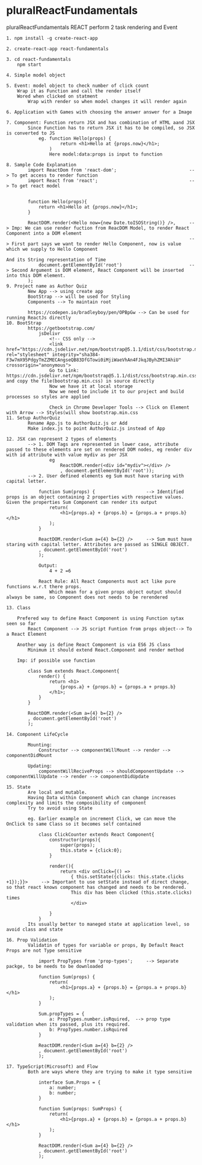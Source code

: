 <h1>pluralReactFundamentals</h1>
pluralReactFundamentals
	REACT perform 2 task rendering and Event
	
	1. npm install -g create-react-app
	
	2. create-react-app react-fundamentals
	
	3. cd react-fundamentals
		npm start
		
	4. Simple model object
	
	5. Event: model object to check number of click count
		Wrap it as Function and call the render itself
		Wored when clicked on statment
			Wrap with render so when model changes it will render again
			
	6. Application with Games with choosing the answer answer for a Image
	
	7. Component: Function return JSX and has combination of HTML aand JSX
			Since Function has to return JSX it has to be compiled, so JSX is converted to JS
				eg. function Hello(props) {
						return <h1>Hello at {props.now}</h1>;
					)
					Here model:data:props is input to function
	
	8. Sample Code Explanation
			import ReactDom from 'react-dom'; 							--> To get access to render function
			import React from 'react';									--> To get react model
			
			
			function Hello(props){
				return <h1>Hello at {props.now}</h1>;
			}
			
			ReactDOM.render(<Hello now={new Date.toISOString()} />,		--> Imp: We can use render fuction from ReacDOM Model, to render React Component into a DOM element
																		--> First part says we want to render Hello Component, now is value which we supply to Hello Component
																				And its String representation of Time
				document.getElementById('root')							--> Second Argument is DOM element, React Component will be inserted into this DOM element.
			);
	9. Project name as Author Quiz 
			New App --> using create app
			BootStrap --> will be used for Styling
			Components --> To maintain root
			
			https://codepen.io/bradleyboy/pen/OPBpGw --> Can be used for running ReactJs directly
	10. BootStrap
			https://getbootstrap.com/
				jsDelivr
					<!-- CSS only -->
					<link href="https://cdn.jsdelivr.net/npm/bootstrap@5.1.1/dist/css/bootstrap.min.css" rel="stylesheet" integrity="sha384-F3w7mX95PdgyTmZZMECAngseQB83DfGTowi0iMjiWaeVhAn4FJkqJByhZMI3AhiU" crossorigin="anonymous">
					Go to Link: https://cdn.jsdelivr.net/npm/bootstrap@5.1.1/dist/css/bootstrap.min.css and copy the file(bootstrap.min.css) in source directly
					Now we have it at local storage
					Now we need to include it to our project and build processes so styles are applied 
				
					Check in Chrome Developer Tools --> Click on Element with Arrow --> Styles(will show bootstrap.min.css
	11. Setup AuthorQuiz
			Rename App.js to AuthorQuiz.js or Add
			Make index.js to point AuthorQuiz.js instead of App
			
	12. JSX can represent 2 types of elements
			--> 1. DOM Tags are represented in lower case, attribute passed to these elements are set on rendered DOM nodes, eg render div with id attribute with value mydiv as per JSX
					eg
						ReactDOM.render(<div id="mydiv"></div> />				
						, document.getElementById('root'));
			--> 2. User defined elements eg Sum must have staring with capital letter.
				
				function Sum(props) {					--> Identified props is an object containing 2 properties with respective values. Given the properties Sum Component can render its output
					return(
						<h1>{props.a} + {props.b} = {props.a + props.b}</h1>
					);
				}
				
				ReactDOM.render(<Sum a={4} b={2} />		--> Sum must have staring with capital letter. Attributes are passed as SINGLE OBJECT. 
				, document.getElementById('root')
				);
				
				Output:
					4 + 2 =6
					
				React Rule: All React Components must act like pure functions w.r.t there props.
					Which mean for a given props object output should always be same, so Component does not needs to be rerendered										
			
	13. Class
	
		Prefered way to define React Component is using Function sytax seen so far
			React Component --> JS script Funtion from props object--> To a React Element
		
		Another way is define React Component is via ES6 JS class
			Minimum it should extend React.Component and render method
		
		Imp: if possible use function
			
			class Sum extends React.Component{
				render() {
					return <h1>
						{props.a} + {props.b} = {props.a + props.b}
					</h1>;
				}
			}
			
			ReactDOM.render(<Sum a={4} b={2} />	
			, document.getElementById('root')
			);
			
	14. Component LifeCycle
		
			Mounting:
				Constructor --> componentWillMount --> render --> componentDidMount
			
			Updating:
				componentWillReciveProps --> shouldComponentUpdate --> componentWillUpdate --> render --> componentDidUpdate
				
	15. State
			Are local and mutable.
			Having Data within Component which can change increases complexity and limits the composibility of component
			Try to avoid using State
			
			eg. Earlier example on increment Click, we can move the OnClick to same Class so it becomes self contained
			
				class ClickCounter extends React Component{
					constructor(props){
						super(props);
						this.state = {click:0};
					}
					
					render(){
						return <div onClick={() =>
							{ this.setState({clicks: this.state.clicks +1});}}>		--> Important to use setState instead of direct change, so that react knows component has changed and needs to be rendered.
							This div has been clicked (this.state.clicks) times
							</div>
						
					}
				}
			Its usually better to maneged state at application level, so avoid class and state
				
	16. Prop Validation
			Validatin of types for variable or props, By Default React Props are not Type sensitive
				
				import PropTypes from 'prop-types';		--> Separate packge, to be needs to be downloaded
				
				function Sum(props) {				
					return(
						<h1>{props.a} + {props.b} = {props.a + props.b}</h1>
					);
				}
				
				Sum.propTypes = {
					a: PropTypes.number.isRquired,	--> prop type validation when its passed, plus its required.
					b: PropTypes.number.isRquired
				}
				
				ReactDOM.render(<Sum a={4} b={2} />
				, document.getElementById('root')
				);
				
	17. TypeScript(Microsoft) and Flow
			Both are ways where they are trying to make it type sensitive
				
				interface Sum.Props = {
					a: number;
					b: number;
				}

				function Sum(props: SumProps) {				
					return(
						<h1>{props.a} + {props.b} = {props.a + props.b}</h1>
					);
				}
				
				ReactDOM.render(<Sum a={4} b={2} />
				, document.getElementById('root')
				);
			